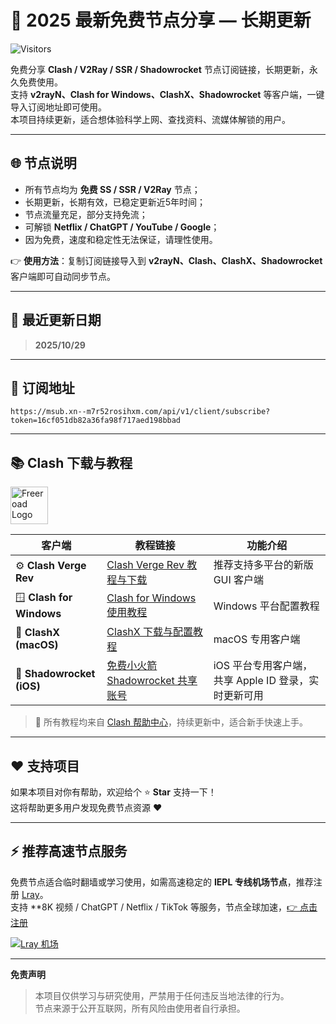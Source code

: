 # 🚀 2025 最新免费节点分享 — 长期更新  
![Visitors](https://visitor-badge.laobi.icu/badge?page_id=yaozun96.freev2ray)

免费分享 **Clash / V2Ray / SSR / Shadowrocket** 节点订阅链接，长期更新，永久免费使用。  
支持 **v2rayN、Clash for Windows、ClashX、Shadowrocket** 等客户端，一键导入订阅地址即可使用。  
本项目持续更新，适合想体验科学上网、查找资料、流媒体解锁的用户。

---

## 🌐 节点说明

- 所有节点均为 **免费 SS / SSR / V2Ray** 节点；
- 长期更新，长期有效，已稳定更新近5年时间；
- 节点流量充足，部分支持免流；
- 可解锁 **Netflix / ChatGPT / YouTube / Google**；
- 因为免费，速度和稳定性无法保证，请理性使用。

👉 **使用方法**：复制订阅链接导入到 **v2rayN、Clash、ClashX、Shadowrocket** 客户端即可自动同步节点。

---

## 🔔 最近更新日期
> **2025/10/29**

---

## 🔗 订阅地址
```
https://msub.xn--m7r52rosihxm.com/api/v1/client/subscribe?token=16cf051db82a36fa98f717aed198bbad
```

---

## 📚 Clash 下载与教程
<img src="https://avatars.githubusercontent.com/u/152534467?s=200&v=4" alt="Freeroad Logo" width="60" style="vertical-align:middle;">

| 客户端 | 教程链接 | 功能介绍 |
|--------|-----------|-----------|
| ⚙️ **Clash Verge Rev** | [Clash Verge Rev 教程与下载](https://freeroad.org/clash-verge-rev.html) | 推荐支持多平台的新版 GUI 客户端 |
| 🪟 **Clash for Windows** | [Clash for Windows 使用教程](https://freeroad.org/clash-for-windows.html) | Windows 平台配置教程 |
| 🍎 **ClashX (macOS)** | [ClashX 下载与配置教程](https://freeroad.org/clashx.html) | macOS 专用客户端 |
| 🍎 **Shadowrocket (iOS)** | [免费小火箭 Shadowrocket 共享账号](https://freeroad.org/free_appleid_shadowrocket.html) | iOS 平台专用客户端，共享 Apple ID 登录，实时更新可用 |

> 🔧 所有教程均来自 [Clash 帮助中心](https://freeroad.org)，持续更新中，适合新手快速上手。

---

## ❤️ 支持项目
如果本项目对你有帮助，欢迎给个 ⭐ **Star** 支持一下！  
这将帮助更多用户发现免费节点资源 ❤️

---

## ⚡ 推荐高速节点服务
免费节点适合临时翻墙或学习使用，如需高速稳定的 **IEPL 专线机场节点**，推荐注册 [Lray](https://lray.dlgisea.com/#/login?code=q5TBFjYO)。  
支持 **8K 视频 / ChatGPT / Netflix / TikTok 等服务，节点全球加速，[👉 点击注册](https://lray.dlgisea.com/#/login?code=q5TBFjYO)

[![Lray 机场](https://i.w3tt.com/2021/09/01/5OhHL.png)](https://lray.dlgisea.com/#/login?code=q5TBFjYO)

---

**免责声明**  
> 本项目仅供学习与研究使用，严禁用于任何违反当地法律的行为。  
> 节点来源于公开互联网，所有风险由使用者自行承担。

